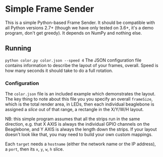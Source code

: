 # Simple Frame Sender

This is a simple Python-based Frame Sender. It should be compatible with all Python versions 2.7+ (though we have only tested on 3.6+, it's a demo program, don't get greedy). It depends on NumPy and nothing else.

## Running
`python color.py color.json --speed 4`
The JSON configuration file contains information to describe the layout of your frames, overall. Speed is how many seconds it should take to do a full rotation.

### Configuration
The `color.json` file is an included example which demonstrates the layout. The key thing to note about this file you you specify an overall `frameSize`, which is the total render area, in LEDs, then each individual beaglebone is assigned a *slice* out of that range, a rectangle in the X/Y/W/H layout.

NB: this simple program assumes that all the strips run in the same direction, e.g. that X AXIS is always the individual GPIO channels on the Beaglebone, and Y AXIS is always the length down the strips. If your layout doesn't look like that, you may need to build your own custom mappings.

Each `target` needs a `hostname` (either the network name or the IP address), a `port`, then its `x`, `y`, `w`, `h` slice.